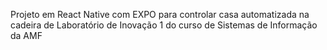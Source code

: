 Projeto em React Native com EXPO para controlar casa automatizada na cadeira de Laboratório de Inovação 1 do curso de Sistemas de Informação da AMF
